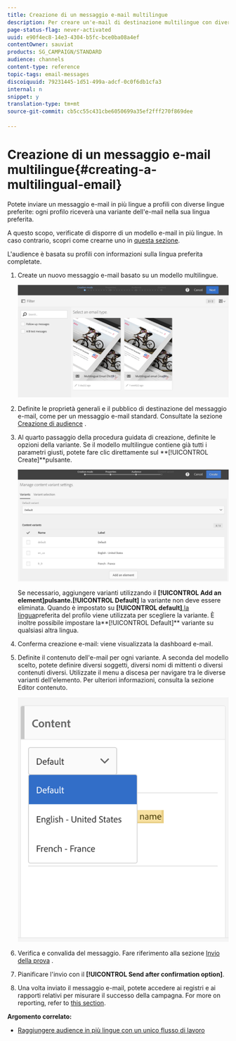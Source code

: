 ```yaml
---
title: Creazione di un messaggio e-mail multilingue
description: Per creare un'e-mail di destinazione multilingue con diverse lingue preferite, effettuate le seguenti operazioni.
page-status-flag: never-activated
uuid: e90f4ec8-14e3-4304-b5fc-bce0ba08a4ef
contentOwner: sauviat
products: SG_CAMPAIGN/STANDARD
audience: channels
content-type: reference
topic-tags: email-messages
discoiquuid: 79231445-1d51-499a-adcf-0c0f6db1cfa3
internal: n
snippet: y
translation-type: tm+mt
source-git-commit: cb5cc55c431cbe6050699a35ef2fff270f869dee

---
```



# Creazione di un messaggio e-mail multilingue{#creating-a-multilingual-email}

Potete inviare un messaggio e-mail in più lingue a profili con diverse lingue preferite: ogni profilo riceverà una variante dell&#39;e-mail nella sua lingua preferita.

A questo scopo, verificate di disporre di un modello e-mail in più lingue. In caso contrario, scopri come crearne uno in [questa sezione](../../channels/using/multilingual-messages-template.md).

L&#39;audience è basata su profili con informazioni sulla lingua preferita completate.

1. Create un nuovo messaggio e-mail basato su un modello [](../../channels/using/multilingual-messages-template.md)multilingue.

   ![](assets/multi_create1.png)

1. Definite le proprietà generali e il pubblico di destinazione del messaggio e-mail, come per un messaggio e-mail standard. Consultate la sezione [Creazione di audience](../../audiences/using/creating-audiences.md) .
1. Al quarto passaggio della procedura guidata di creazione, definite le opzioni della variante. Se il modello [](../../channels/using/multilingual-messages-template.md) multilingue contiene già tutti i parametri giusti, potete fare clic direttamente sul **[!UICONTROL Create]**pulsante.

   ![](assets/multi_create4.png)

   Se necessario, aggiungere varianti utilizzando il **[!UICONTROL Add an element]**pulsante.**[!UICONTROL Default]** la variante non deve essere eliminata. Quando è impostato su **[!UICONTROL default]**,[la lingua](../../audiences/using/creating-profiles.md)preferita del profilo viene utilizzata per scegliere la variante. È inoltre possibile impostare la**[!UICONTROL Default]** variante su qualsiasi altra lingua.

1. Conferma creazione e-mail: viene visualizzata la dashboard e-mail.
1. Definite il contenuto dell&#39;e-mail per ogni variante. A seconda del modello scelto, potete definire diversi soggetti, diversi nomi di mittenti o diversi contenuti diversi. Utilizzate il menu a discesa per navigare tra le diverse varianti dell&#39;elemento. Per ulteriori informazioni, consulta la sezione Editor [](../../designing/using/designing-content-in-adobe-campaign.md) contenuto.

   ![](assets/multi_selectcontent.png)

1. Verifica e convalida del messaggio. Fare riferimento alla sezione [Invio della prova](../../sending/using/managing-test-profiles-and-sending-proofs.md#sending-proofs) .
1. Pianificare l&#39;invio con il **[!UICONTROL Send after confirmation option]**.
1. Una volta inviato il messaggio e-mail, potete accedere ai registri e ai rapporti relativi per misurare il successo della campagna. For more on reporting, refer to [this section](../../reporting/using/about-dynamic-reports.md).

**Argomento correlato:**

* [Raggiungere audience in più lingue con un unico flusso di lavoro](https://helpx.adobe.com/campaign/kb/simplify-campaign-management.html#Engageyourcustomersateverystep)
